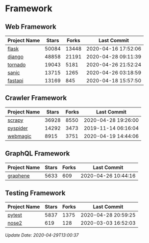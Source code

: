 # Framework

## Web Framework

| Project Name | Stars | Forks | Last Commit |
| ------------ | ----- | ----- | ----------- |
| [flask](https://github.com/pallets/flask) | 50084 | 13448 | 2020-04-16 17:52:06 |
| [django](https://github.com/django/django) | 48858 | 21191 | 2020-04-28 09:11:39 |
| [tornado](https://github.com/tornadoweb/tornado) | 19043 | 5181 | 2020-04-26 21:52:24 |
| [sanic](https://github.com/huge-success/sanic) | 13715 | 1265 | 2020-04-26 03:18:59 |
| [fastapi](https://github.com/tiangolo/fastapi) | 13169 | 845 | 2020-04-18 15:57:50 |

## Crawler Framework

| Project Name | Stars | Forks | Last Commit |
| ------------ | ----- | ----- | ----------- |
| [scrapy](https://github.com/scrapy/scrapy) | 36928 | 8550 | 2020-04-28 19:26:00 |
| [pyspider](https://github.com/binux/pyspider) | 14292 | 3473 | 2019-11-14 06:16:04 |
| [webmagic](https://github.com/code4craft/webmagic) | 8915 | 3751 | 2020-04-19 14:44:06 |

## GraphQL Framework

| Project Name | Stars | Forks | Last Commit |
| ------------ | ----- | ----- | ----------- |
| [graphene](https://github.com/graphql-python/graphene) | 5633 | 609 | 2020-04-26 10:44:16 |

## Testing Framework

| Project Name | Stars | Forks | Last Commit |
| ------------ | ----- | ----- | ----------- |
| [pytest](https://github.com/pytest-dev/pytest) | 5837 | 1375 | 2020-04-28 20:59:25 |
| [nose2](https://github.com/nose-devs/nose2) | 619 | 128 | 2020-03-03 16:52:03 |

*Update Date: 2020-04-29T13:00:37*